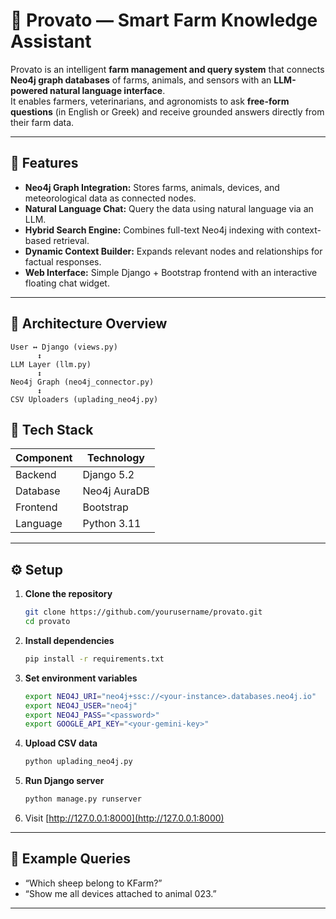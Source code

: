 # 🐑 Provato — Smart Farm Knowledge Assistant

Provato is an intelligent **farm management and query system** that connects **Neo4j graph databases** of farms, animals, and sensors with an **LLM-powered natural language interface**.  
It enables farmers, veterinarians, and agronomists to ask **free-form questions** (in English or Greek) and receive grounded answers directly from their farm data.

---

## 🚀 Features

- **Neo4j Graph Integration:** Stores farms, animals, devices, and meteorological data as connected nodes.  
- **Natural Language Chat:** Query the data using natural language via an LLM.  
- **Hybrid Search Engine:** Combines full-text Neo4j indexing with context-based retrieval.  
- **Dynamic Context Builder:** Expands relevant nodes and relationships for factual responses.  
- **Web Interface:** Simple Django + Bootstrap frontend with an interactive floating chat widget.  

---

## 🧠 Architecture Overview

```
User ↔ Django (views.py)
      ↕
LLM Layer (llm.py)
      ↕
Neo4j Graph (neo4j_connector.py)
      ↕
CSV Uploaders (uplading_neo4j.py)
```

## 🧩 Tech Stack

| Component | Technology |
|------------|-------------|
| Backend | Django 5.2 |
| Database | Neo4j AuraDB |
| Frontend | Bootstrap |
| Language | Python 3.11 |

---

## ⚙️ Setup

1. **Clone the repository**
   ```bash
   git clone https://github.com/yourusername/provato.git
   cd provato
   ```

2. **Install dependencies**
   ```bash
   pip install -r requirements.txt
   ```

3. **Set environment variables**
   ```bash
   export NEO4J_URI="neo4j+ssc://<your-instance>.databases.neo4j.io"
   export NEO4J_USER="neo4j"
   export NEO4J_PASS="<password>"
   export GOOGLE_API_KEY="<your-gemini-key>"
   ```

4. **Upload CSV data**
   ```bash
   python uplading_neo4j.py
   ```

5. **Run Django server**
   ```bash
   python manage.py runserver
   ```

6. Visit [http://127.0.0.1:8000](http://127.0.0.1:8000)

---

## 💬 Example Queries

- “Which sheep belong to KFarm?”  
- “Show me all devices attached to animal 023.”  

---
